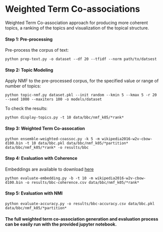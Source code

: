 # Weighted Term Co-associations

Weighted Term Co-association approach for producing more coherent topics, a ranking of the topics and visualization of the topical structure.

#### Step 1: Pre-processing

Pre-process the corpus of text:
  
	python prep-text.py -o dataset --df 20 --tfidf --norm path/to/datsest 

#### Step 2: Topic Modeling 

Apply NMF to the pre-processed corpus, for the specified value or range of number of topics:

	python topic-nmf.py dataset.pkl --init random --kmin 5 --kmax 5 -r 20 --seed 1000 --maxiters 100 -o models/dataset

To check the results:

	python display-topics.py -t 10 data/bbc/nmf_k05/*rank*
  
 #### Step 3: Weighted Term Co-assocation 
 
  	python ensemble-weighted-coassoc.py -k 5 -m wikipedia2016-w2v-cbow-d100.bin -t 10 data/bbc.pkl data/bbc/nmf_k05/*partition* data/bbc/nmf_k05/*rank* -o results/bbc
 
 #### Step 4: Evaluation with Coherence
 
 Embeddings are available to download [here](http://erdos.ucd.ie/co-association/)
 
 	python evaluate-embedding.py -b -t 10 -m wikipedia2016-w2v-cbow-d100.bin -o results/bbc-coherence.csv data/bbc/nmf_k05/*rank*

 #### Step 5: Evaluation with NMI
 
  	python evaluate-accuracy.py -o results/bbc-accuracy.csv data/bbc.pkl data/bbc/nmf_k05/*partition* 
   
 #### The full weighted term co-association generation and evaluation process can be easily run with the provided jupyter notebook.
  
 
